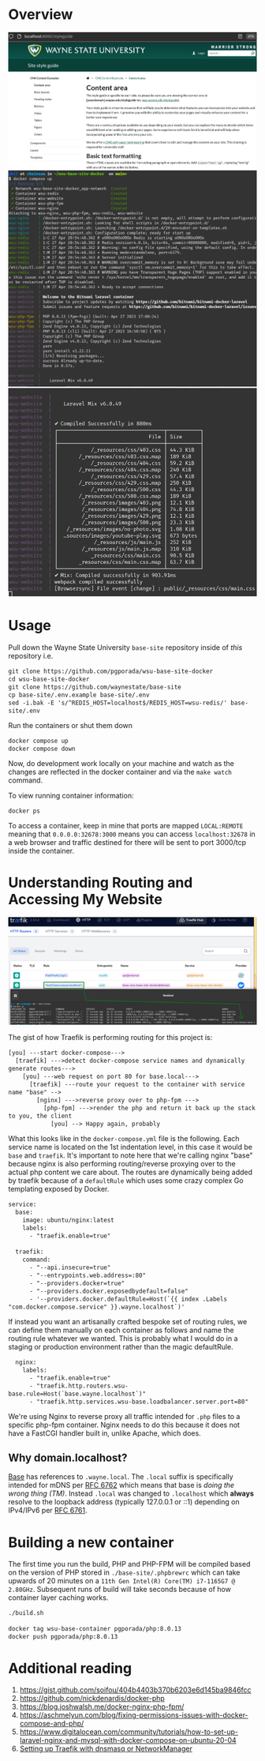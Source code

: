 # Overview

![base working in containers](./imgs/base1.png)
![starting containers](./imgs/docker1.png)
![frontend magic stuff](./imgs/docker2.png)

# Usage
Pull down the Wayne State University `base-site` repository inside of _this_ repository i.e.
```
git clone https://github.com/pgporada/wsu-base-site-docker
cd wsu-base-site-docker
git clone https://github.com/waynestate/base-site
cp base-site/.env.example base-site/.env
sed -i.bak -E 's/^REDIS_HOST=localhost$/REDIS_HOST=wsu-redis/' base-site/.env
```

Run the containers or shut them down
```
docker compose up
docker compose down
```

Now, do development work locally on your machine and watch as the changes are reflected in the docker container and via the `make watch` command.

To view running container information:
```
docker ps
```

To access a container, keep in mine that ports are mapped `LOCAL:REMOTE` meaning that `0.0.0.0:32678:3000` means you can access `localhost:32678` in a web browser and traffic destined for there will be sent to port 3000/tcp inside the container.


# Understanding Routing and Accessing My Website

![traefik routing](./imgs/traefik-routing.png)

The gist of how Traefik is performing routing for this project is:
```
[you] ---start docker-compose--->
  [traefik] --->detect docker-compose service names and dynamically generate routes--->
    [you] ---web request on port 80 for base.local--->
      [traefik] ---route your request to the container with service name "base" -->
        [nginx] --->reverse proxy over to php-fpm --->
          [php-fpm] --->render the php and return it back up the stack to you, the client
            [you] --> Happy again, probably
```

What this looks like in the `docker-compose.yml` file is the following. Each service name is located on the 1st indentation level, in this case it would be `base` and `traefik`. It's important to note here that we're calling nginx "base" because nginx is also performing routing/reverse proxying over to the actual php content we care about. The routes are dynamically being added by traefik because of a `defaultRule` which uses some crazy complex Go templating exposed by Docker.
```
service:
  base:
    image: ubuntu/nginx:latest
    labels:
      - "traefik.enable=true"

  traefik:
    command:
      - "--api.insecure=true"
      - "--entrypoints.web.address=:80"
      - "--providers.docker=true"
      - "--providers.docker.exposedbydefault=false"
      - '--providers.docker.defaultRule=Host(`{{ index .Labels "com.docker.compose.service" }}.wayne.localhost`)'
```

If instead you want an artisanally crafted bespoke set of routing rules, we can define them manually on each container as follows and name the routing rule whatever we wanted. This is probably what I would do in a staging or production environment rather than the magic defaultRule.
```
  nginx:
    labels:
      - "traefik.enable=true"
      - "traefik.http.routers.wsu-base.rule=Host(`base.wayne.localhost`)"
      - "traefik.http.services.wsu-base.loadbalancer.server.port=80"
```

We're using Nginx to reverse proxy all traffic intended for `.php` files to a specific php-fpm container. Nginx needs to do this because it does not have a FastCGI handler built in, unlike Apache, which does.

## Why domain.localhost?
[Base](https://github.com/waynestate/base-site) has references to `.wayne.local`. The `.local` suffix is specifically intended for mDNS per [RFC 6762](https://datatracker.ietf.org/doc/html/rfc6762#section-3) which means that base is _doing the wrong thing (TM)_. Instead `.local` was changed to `.localhost` which **always** resolve to the loopback address (typically 127.0.0.1 or ::1) depending on IPv4/IPv6 per [RFC 6761](https://www.rfc-editor.org/rfc/rfc6761.html#section-6.3).


# Building a new container
The first time you run the build, PHP and PHP-FPM will be compiled based on the version of PHP stored in `./base-site/.phpbrewrc` which can take upwards of 20 minutes on a `11th Gen Intel(R) Core(TM) i7-1165G7 @ 2.80GHz`. Subsequent runs of build will take seconds because of how container layer caching works.
```
./build.sh

docker tag wsu-base-container pgporada/php:8.0.13
docker push pgporada/php:8.0.13
```

# Additional reading
1. https://gist.github.com/soifou/404b4403b370b6203e6d145ba9846fcc
1. https://github.com/nickdenardis/docker-php
1. https://blog.joshwalsh.me/docker-nginx-php-fpm/
1. https://aschmelyun.com/blog/fixing-permissions-issues-with-docker-compose-and-php/
1. https://www.digitalocean.com/community/tutorials/how-to-set-up-laravel-nginx-and-mysql-with-docker-compose-on-ubuntu-20-04
1. [Setting up Traefik with dnsmasq or NetworkManager](https://www.adaltas.com/en/2022/11/17/traefik-docker-dnsmasq/)
